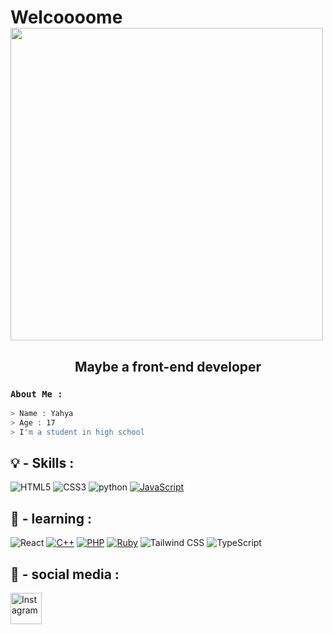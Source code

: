 <h1> Welcoooome <br> <img align="center" src= "https://i.pinimg.com/originals/45/d6/12/45d612f74af4d18d3f32d1ddc6ab4f30.gif" width="500"</h1>
<p align="center">
<h2 align="center">
	 Maybe a front-end developer
	
</h2>

### `About Me :`
```bash
> Name : Yahya
> Age : 17
> I'm a student in high school 
```

## 💡 - Skills :

![HTML5](https://img.shields.io/badge/html5-%23E34F26.svg?style=for-the-badge&logo=html5&logoColor=white)
![CSS3](https://img.shields.io/badge/css3-%231572B6.svg?style=for-the-badge&logo=css3&logoColor=white)
![python](http://img.shields.io/badge/python-%23157286.svg?style=for-the-badge&logo=python&logoColor=white)
[![JavaScript](https://img.shields.io/badge/JavaScript-%23323330.svg?style=for-the-badge&logo=javascript&logoColor=%23F7DF1E)](https://developer.mozilla.org/en-US/docs/Web/JavaScript)

## 📖 - learning :

![React](https://img.shields.io/badge/react-%2320232a.svg?style=for-the-badge&logo=react&logoColor=%2361DAFB)
[![C++](https://img.shields.io/badge/C%2B%2B-%2300599C.svg?style=for-the-badge&logo=c%2B%2B&logoColor=white)](https://en.cppreference.com/w/)
[![PHP](https://img.shields.io/badge/PHP-%23777BB4.svg?style=for-the-badge&logo=php&logoColor=white)](https://www.php.net/)
[![Ruby](https://img.shields.io/badge/Ruby-%23CC342D.svg?style=for-the-badge&logo=ruby&logoColor=white)](https://www.ruby-lang.org/)
![Tailwind CSS](https://img.shields.io/badge/Tailwind_CSS-38B2AC?style=for-the-badge&logo=tailwind-css&logoColor=white)
![TypeScript](https://img.shields.io/badge/TypeScript-3178C6?style=for-the-badge&logo=typescript&logoColor=white)





## 💠 - social media :

<a href="https://www.instagram.com/7y____y/" target="_blank">
  <img src="https://upload.wikimedia.org/wikipedia/commons/e/e7/Instagram_logo_2016.svg" alt="Instagram" width="50">
</a> 






